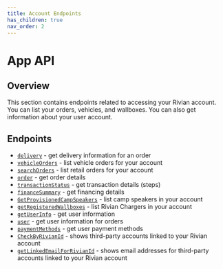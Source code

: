 ```yaml
---
title: Account Endpoints
has_children: true
nav_order: 2
---
```


# App API

## Overview

This section contains endpoints related to accessing your Rivian account. You can list your orders, vehicles, and wallboxes. You can also get information about your user account.

## Endpoints

- [`delivery`](/app/account/deliveries) - get delivery information for an order
- [`vehicleOrders`](/app/account/vehicle-orders) - list vehicle orders for your account
- [`searchOrders`](/app/account/searchOrders) - list retail orders for your account
- [`order`](/app/account/order) - get order details
- [`transactionStatus`](/app/account/transaction-status) - get transaction details (steps)
- [`financeSummary`](/app/account/finance-summary) - get financing details
- [`GetProvisionedCampSpeakers`](/app/account/provisioned-camp-speakers) - list camp speakers in your account
- [`getRegisteredWallboxes`](/app/account/registered-wallboxes) - list Rivian Chargers in your account
- [`getUserInfo`](/app/account/user-info) - get user information
- [`user`](/app/account/user) - get user information for orders
- [`paymentMethods`](/app/account/payment-methods) - get user payment methods
- [`CheckByRivianId`](/app/account/check-by-rivian-id) - shows third-party accounts linked to your Rivian account
- [`getLinkedEmailForRivianId`](/app/account/get-linked-email-for-rivian-id) - shows email addresses for third-party accounts linked to your Rivian account
